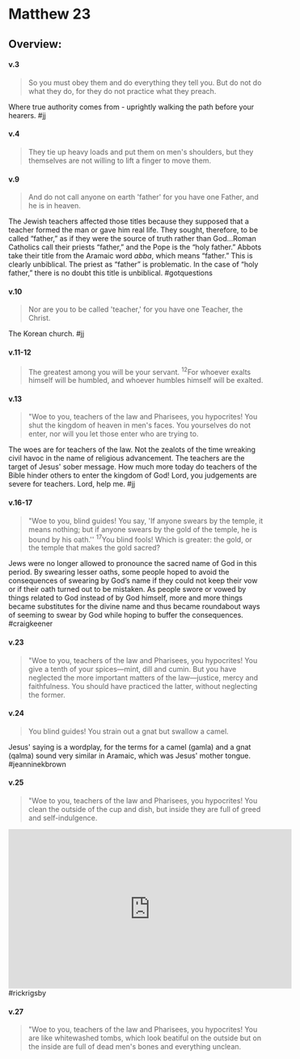 # Matthew 23

## Overview:


#### v.3
>So you must obey them and do everything they tell you. But do not do what they do, for they do not practice what they preach.

Where true authority comes from - uprightly walking the path before your hearers.
#jj 

#### v.4
>They tie up heavy loads and put them on men's shoulders, but they themselves are not willing to lift a finger to move them.

#### v.9
>And do not call anyone on earth 'father' for you have one Father, and he is in heaven.

 The Jewish teachers affected those titles because they supposed that a teacher formed the man or gave him real life. They sought, therefore, to be called “father,” as if they were the source of truth rather than God...Roman Catholics call their priests “father,” and the Pope is the “holy father.” Abbots take their title from the Aramaic word _abba_, which means “father.” This is clearly unbiblical. The priest as “father” is problematic. In the case of “holy father,” there is no doubt this title is unbiblical.
 #gotquestions 

#### v.10
>Nor are you to be called 'teacher,' for you have one Teacher, the Christ.

The Korean church.
#jj 

#### v.11-12
>The greatest among you will be your servant. <sup>12</sup>For whoever exalts himself will be humbled, and whoever humbles himself will be exalted.

#### v.13
>"Woe to you, teachers of the law and Pharisees, you hypocrites! You shut the kingdom of heaven in men's faces. You yourselves do not enter, nor will you let those enter who are trying to.

The woes are for teachers of the law. Not the zealots of the time wreaking civil havoc in the name of religious advancement. The teachers are the target of Jesus' sober message. How much more today do teachers of the Bible hinder others to enter the kingdom of God! Lord, you judgements are severe for teachers. Lord, help me.
#jj 

#### v.16-17
>"Woe to you, blind guides! You say, 'If anyone swears by the temple, it means nothing; but if anyone swears by the gold of the temple, he is bound by his oath.'' <sup>17</sup>You blind fools! Which is greater: the gold, or the temple that makes the gold sacred?

Jews were no longer allowed to pronounce the sacred name of God in this period. By swearing lesser oaths, some people hoped to avoid the consequences of swearing by God’s name if they could not keep their vow or if their oath turned out to be mistaken. As people swore or vowed by things related to God instead of by God himself, more and more things became substitutes for the divine name and thus became roundabout ways of seeming to swear by God while hoping to buffer the consequences.
#craigkeener 

#### v.23
>"Woe to you, teachers of the law and Pharisees, you hypocrites! You give a tenth of your spices—mint, dill and cumin. But you have neglected the more important matters of the law—justice, mercy and faithfulness. You should have practiced the latter, without neglecting the former.

#### v.24
>You blind guides! You strain out a gnat but swallow a camel.

Jesus' saying is a wordplay, for the terms for a camel (gamla) and a gnat (qalma) sound very similar in Aramaic, which was Jesus' mother tongue.
#jeanninekbrown 

#### v.25
>"Woe to you, teachers of the law and Pharisees, you hypocrites! You clean the outside of the cup and dish, but inside they are full of greed and self-indulgence.

<iframe width="560" height="315" src="https://www.youtube.com/embed/hod5N3-Mqlg?start=1046" title="YouTube video player" frameborder="0" allow="accelerometer; autoplay; clipboard-write; encrypted-media; gyroscope; picture-in-picture" allowfullscreen></iframe>
#rickrigsby

#### v.27
>"Woe to you, teachers of the law and Pharisees, you hypocrites! You are like whitewashed tombs, which look beatiful on the outside but on the inside are full of dead men's bones and everything unclean.
